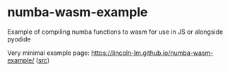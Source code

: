 # numba-wasm-example

Example of compiling numba functions to wasm for use in JS or alongside pyodide

Very minimal example page: https://lincoln-lm.github.io/numba-wasm-example/ ([src](https://github.com/Lincoln-LM/numba-wasm-example/tree/gh-pages))
